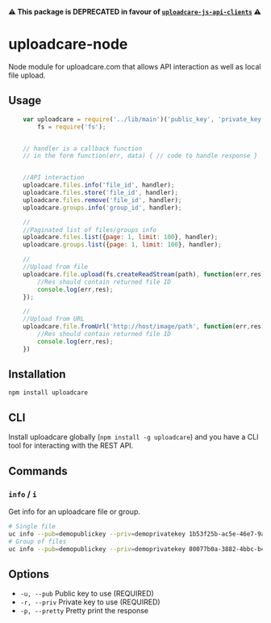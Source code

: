 **⚠️ This package is DEPRECATED in favour of [`uploadcare-js-api-clients`](https://github.com/uploadcare/uploadcare-js-api-clients/#readme) ⚠️**

uploadcare-node
===============

Node module for uploadcare.com that allows API interaction as well as local file upload.

Usage
-----------
```javascript
    var uploadcare = require('../lib/main')('public_key', 'private_key'),
        fs = require('fs');


    // handler is a callback function
    // in the form function(err, data) { // code to handle response }


    //API interaction
    uploadcare.files.info('file_id', handler);
    uploadcare.files.store('file_id', handler);
    uploadcare.files.remove('file_id', handler);
    uploadcare.groups.info('group_id', handler);

    //
    //Paginated list of files/groups info
    uploadcare.files.list({page: 1, limit: 100}, handler);
    uploadcare.groups.list({page: 1, limit: 100}, handler);

    //
    //Upload from file
    uploadcare.file.upload(fs.createReadStream(path), function(err,res){
        //Res should contain returned file ID
        console.log(err,res);
    });

    //
    //Upload from URL
    uploadcare.file.fromUrl('http://host/image/path', function(err,res){
        //Res should contain returned file ID
        console.log(err,res);
    })

```
Installation
-----------

    npm install uploadcare


CLI
---
Install uploadcare globally (`npm install -g uploadcare`) and you have a CLI tool for interacting with the REST API.

## Commands

### `info` / `i`
Get info for an uploadcare file or group.

```sh
# Single file
uc info --pub=demopublickey --priv=demoprivatekey 1b53f25b-ac5e-46e7-9a76-8bf77d755c55
# Group of files
uc info --pub=demopublickey --priv=demoprivatekey 80077b0a-3882-4bbc-b4f4-aabf45ff8fb7~3
```

## Options

* `-u, --pub` Public key to use (REQUIRED)
* `-r, --priv` Private key to use (REQUIRED)
* `-p, --pretty` Pretty print the response
